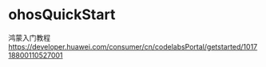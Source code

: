 # ohosQuickStart
鸿蒙入门教程
https://developer.huawei.com/consumer/cn/codelabsPortal/getstarted/101718800110527001
